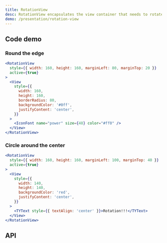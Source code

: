 ```yaml
---
title: RotationView
desc: RotationView encapsulates the view container that needs to rotate animation.
demo: /presentation/rotation-view
---
```


## Code demo

### Round the edge

```jsx
<RotationView
  style={{ width: 160, height: 160, marginLeft: 80, marginTop: 20 }}
  active={true}
>
  <View
    style={{
      width: 160,
      height: 160,
      borderRadius: 80,
      backgroundColor: '#0ff',
      justifyContent: 'center',
    }}
  >
    <IconFont name="power" size={48} color="#ff0" />
  </View>
</RotationView>
```

### Circle around the center

```jsx
<RotationView
  style={{ width: 160, height: 160, marginLeft: 100, marginTop: 40 }}
  active={true}
>
  <View
    style={{
      width: 140,
      height: 140,
      backgroundColor: 'red',
      justifyContent: 'center',
    }}
  >
    <TYText style={{ textAlign: 'center' }}>Rotation!!!</TYText>
  </View>
</RotationView>
```

## API

<API name="RotationViewProps" />
